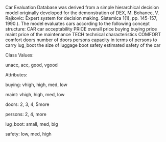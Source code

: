 Car Evaluation Database was derived from a simple hierarchical decision model originally developed for the demonstration of DEX, M. Bohanec, V. Rajkovic: Expert system for decision making. Sistemica 1(1), pp. 145-157, 1990.). The model evaluates cars according to the following concept structure: 
CAR car acceptability 
PRICE overall price 
buying buying price 
maint price of the maintenance 
TECH technical characteristics 
COMFORT comfort 
doors number of doors 
persons capacity in terms of persons to carry 
lug_boot the size of luggage boot 
safety estimated safety of the car 






Class Values: 

unacc, acc, good, vgood 

Attributes: 

buying: vhigh, high, med, low

maint: vhigh, high, med, low 

doors: 2, 3, 4, 5more 

persons: 2, 4, more 

lug_boot: small, med, big 

safety: low, med, high 
